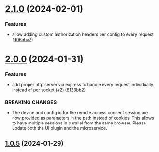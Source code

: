 # [2.1.0](https://github.com/SoftwareAG/cumulocity-remote-access-cloud-http-proxy/compare/v2.0.0...v2.1.0) (2024-02-01)


### Features

* allow adding custom authorization headers per config to every request ([d06aba7](https://github.com/SoftwareAG/cumulocity-remote-access-cloud-http-proxy/commit/d06aba7ea6fb643b4eb8f54c7eaa0ec1e8d3e9db))

# [2.0.0](https://github.com/SoftwareAG/cumulocity-remote-access-cloud-http-proxy/compare/v1.0.5...v2.0.0) (2024-01-31)


### Features

* add proper http server via express to handle every request individually instead of per socket ([#2](https://github.com/SoftwareAG/cumulocity-remote-access-cloud-http-proxy/issues/2)) ([8123bb2](https://github.com/SoftwareAG/cumulocity-remote-access-cloud-http-proxy/commit/8123bb2591941ae06cf691d3afe4a21da757d6b8))


### BREAKING CHANGES

* The device and config id for the remote access connect session are now provided as parameters in the path instead of cookies. This allows to have multiple sessions in parallel from the same browser. Please update both the UI plugin and the microservice.

## [1.0.5](https://github.com/SoftwareAG/cumulocity-remote-access-cloud-http-proxy/compare/v1.0.4...v1.0.5) (2024-01-29)
